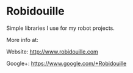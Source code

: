 Robidouille
===========
Simple libraries I use for my robot projects.


More info at:

Website: http://www.robidouille.com

Google+: https://www.google.com/+Robidouille
